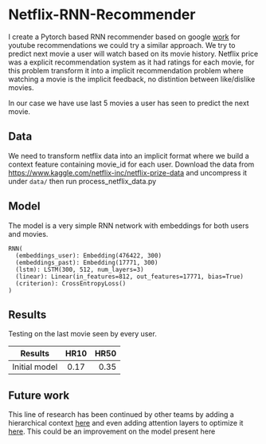 # Netflix-RNN-Recommender
I create a Pytorch based RNN recommender based on google [work](https://static.googleusercontent.com/media/research.google.com/en//pubs/archive/46488.pdf) for youtube recommendations we could try a similar approach. We try to predict next movie a user will watch based on its movie history. Netflix price was a explicit recommendation system as it had ratings for each movie, for this problem transform it into a implicit recommendation problem where watching a movie is the implicit feedback, no distintion between like/dislike movies.

In our case we have use last 5 movies a user has seen to predict the next movie.


## Data
We need to transform netflix data into an implicit format where we build a context feature containing movie_id for each user. Download the data from https://www.kaggle.com/netflix-inc/netflix-prize-data and uncompress it under `data/` then run process_netflix_data.py

## Model

The model is a very simple RNN network with embeddings for both users and movies.

```
RNN(
  (embeddings_user): Embedding(476422, 300)
  (embeddings_past): Embedding(17771, 300)
  (lstm): LSTM(300, 512, num_layers=3)
  (linear): Linear(in_features=812, out_features=17771, bias=True)
  (criterion): CrossEntropyLoss()
)
```



## Results

Testing on the last movie seen by every user.


| Results        | HR10           | HR50  |
| ------------- |:-------------:| -----:|
| Initial model     | 0.17 | 0.35 |


## Future work
This line of research has been continued by other teams by adding a hierarchical context [here](https://arxiv.org/pdf/1706.04148.pdf) and even adding attention layers to optimize it [here](https://www.ijcai.org/Proceedings/2018/0546.pdf). This could be an improvement on the model present here


